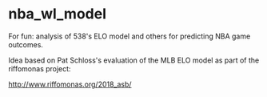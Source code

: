 # nba_wl_model
For fun: analysis of 538's ELO model and others for predicting NBA game outcomes. 

Idea based on Pat Schloss's evaluation of the MLB ELO model as part of the riffomonas project: 

http://www.riffomonas.org/2018_asb/

